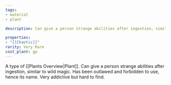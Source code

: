 ```yaml
---
tags:
- material
- plant

description: Can give a person strange abilities after ingestion, similar to wild magic. Has been outlawed and forbidden to use, hence its name. Very addictive but hard to find.

properties:
- "[[Chaotic]]"
rarity: Very Rare
cost_plant: gp
---
```

A type of [[Plants Overview|Plant]]. Can give a person strange abilities after ingestion, similar to wild magic. Has been outlawed and forbidden to use, hence its name. Very addictive but hard to find.